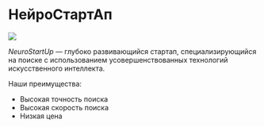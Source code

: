 #  НейроСтартАп

![](https://netology-code.github.io/git-homeworks/introduction/assets/logo.png)

*NeuroStartUp* — глубоко развивающийся стартап, специализирующийся на поиске с использованием
 усовершенствованных технологий искусственного интеллекта.

Наши преимущества:
* Высокая точность поиска
 * Высокая скорость поиска
 * Низкая цена
